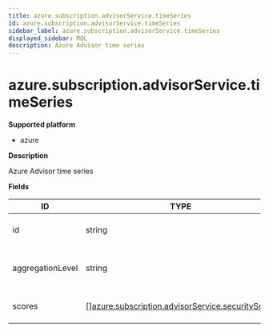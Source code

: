 ```yaml
---
title: azure.subscription.advisorService.timeSeries
id: azure.subscription.advisorService.timeSeries
sidebar_label: azure.subscription.advisorService.timeSeries
displayed_sidebar: MQL
description: Azure Advisor time series
---
```


# azure.subscription.advisorService.timeSeries

**Supported platform**

- azure

**Description**

Azure Advisor time series

**Fields**

| ID               | TYPE                                                                                                            | DESCRIPTION                               |
| ---------------- | --------------------------------------------------------------------------------------------------------------- | ----------------------------------------- |
| id               | string                                                                                                          | Advisor time series identifier            |
| aggregationLevel | string                                                                                                          | The aggregation level for the time series |
| scores           | &#91;&#93;[azure.subscription.advisorService.securityScore](azure.subscription.advisorservice.securityscore.md) | The scores in the time series             |
